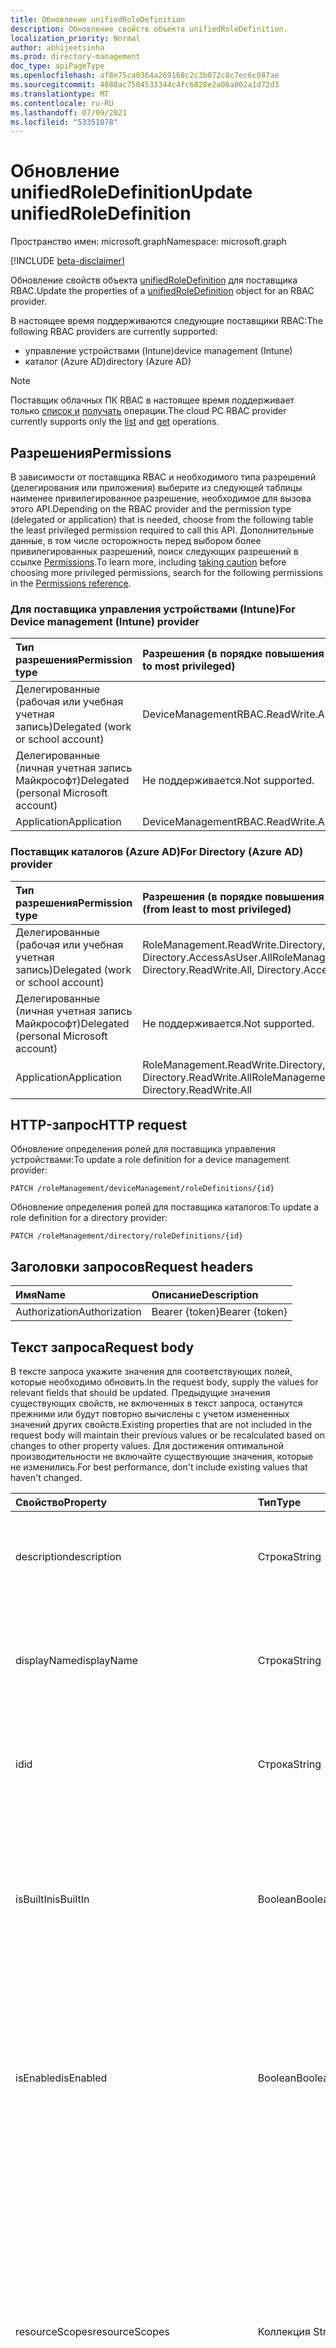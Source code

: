 ```yaml
---
title: Обновление unifiedRoleDefinition
description: Обновление свойств объекта unifiedRoleDefinition.
localization_priority: Normal
author: abhijeetsinha
ms.prod: directory-management
doc_type: apiPageType
ms.openlocfilehash: af8e75ca0364a269168c2c3b072c8c7ec6c087ae
ms.sourcegitcommit: 4888ac7504533344c4fc6828e2a06a002a1d72d3
ms.translationtype: MT
ms.contentlocale: ru-RU
ms.lasthandoff: 07/09/2021
ms.locfileid: "53351078"
---
```

# <a name="update-unifiedroledefinition"></a><span data-ttu-id="f5e26-103">Обновление unifiedRoleDefinition</span><span class="sxs-lookup"><span data-stu-id="f5e26-103">Update unifiedRoleDefinition</span></span>

<span data-ttu-id="f5e26-104">Пространство имен: microsoft.graph</span><span class="sxs-lookup"><span data-stu-id="f5e26-104">Namespace: microsoft.graph</span></span>

[!INCLUDE [beta-disclaimer](../../includes/beta-disclaimer.md)]

<span data-ttu-id="f5e26-105">Обновление свойств объекта [unifiedRoleDefinition](../resources/unifiedroledefinition.md) для поставщика RBAC.</span><span class="sxs-lookup"><span data-stu-id="f5e26-105">Update the properties of a [unifiedRoleDefinition](../resources/unifiedroledefinition.md) object for an RBAC provider.</span></span>

<span data-ttu-id="f5e26-106">В настоящее время поддерживаются следующие поставщики RBAC:</span><span class="sxs-lookup"><span data-stu-id="f5e26-106">The following RBAC providers are currently supported:</span></span>
- <span data-ttu-id="f5e26-107">управление устройствами (Intune)</span><span class="sxs-lookup"><span data-stu-id="f5e26-107">device management (Intune)</span></span>
- <span data-ttu-id="f5e26-108">каталог (Azure AD)</span><span class="sxs-lookup"><span data-stu-id="f5e26-108">directory (Azure AD)</span></span> 

> [!NOTE]
> <span data-ttu-id="f5e26-109">Поставщик облачных ПК RBAC в настоящее время поддерживает только [список и](rbacapplication-list-roledefinitions.md) [получать](unifiedroledefinition-get.md) операции.</span><span class="sxs-lookup"><span data-stu-id="f5e26-109">The cloud PC RBAC provider currently supports only the [list](rbacapplication-list-roledefinitions.md) and [get](unifiedroledefinition-get.md) operations.</span></span>

## <a name="permissions"></a><span data-ttu-id="f5e26-110">Разрешения</span><span class="sxs-lookup"><span data-stu-id="f5e26-110">Permissions</span></span>

<span data-ttu-id="f5e26-111">В зависимости от поставщика RBAC и необходимого типа разрешений (делегирования или приложения) выберите из следующей таблицы наименее привилегированное разрешение, необходимое для вызова этого API.</span><span class="sxs-lookup"><span data-stu-id="f5e26-111">Depending on the RBAC provider and the permission type (delegated or application) that is needed, choose from the following table the least privileged permission required to call this API.</span></span> <span data-ttu-id="f5e26-112">Дополнительные данные, [](/graph/auth/auth-concepts#best-practices-for-requesting-permissions) в том числе осторожность перед выбором более привилегированных разрешений, поиск следующих разрешений в ссылке [Permissions](/graph/permissions-reference).</span><span class="sxs-lookup"><span data-stu-id="f5e26-112">To learn more, including [taking caution](/graph/auth/auth-concepts#best-practices-for-requesting-permissions) before choosing more privileged permissions, search for the following permissions in the [Permissions reference](/graph/permissions-reference).</span></span> 

### <a name="for-device-management-intune-provider"></a><span data-ttu-id="f5e26-113">Для поставщика управления устройствами (Intune)</span><span class="sxs-lookup"><span data-stu-id="f5e26-113">For Device management (Intune) provider</span></span>

|<span data-ttu-id="f5e26-114">Тип разрешения</span><span class="sxs-lookup"><span data-stu-id="f5e26-114">Permission type</span></span>      | <span data-ttu-id="f5e26-115">Разрешения (в порядке повышения привилегий)</span><span class="sxs-lookup"><span data-stu-id="f5e26-115">Permissions (from least to most privileged)</span></span>              |
|:--------------------|:---------------------------------------------------------|
|<span data-ttu-id="f5e26-116">Делегированные (рабочая или учебная учетная запись)</span><span class="sxs-lookup"><span data-stu-id="f5e26-116">Delegated (work or school account)</span></span> |  <span data-ttu-id="f5e26-117">DeviceManagementRBAC.ReadWrite.All</span><span class="sxs-lookup"><span data-stu-id="f5e26-117">DeviceManagementRBAC.ReadWrite.All</span></span>   |
|<span data-ttu-id="f5e26-118">Делегированные (личная учетная запись Майкрософт)</span><span class="sxs-lookup"><span data-stu-id="f5e26-118">Delegated (personal Microsoft account)</span></span> | <span data-ttu-id="f5e26-119">Не поддерживается.</span><span class="sxs-lookup"><span data-stu-id="f5e26-119">Not supported.</span></span>    |
|<span data-ttu-id="f5e26-120">Application</span><span class="sxs-lookup"><span data-stu-id="f5e26-120">Application</span></span> | <span data-ttu-id="f5e26-121">DeviceManagementRBAC.ReadWrite.All</span><span class="sxs-lookup"><span data-stu-id="f5e26-121">DeviceManagementRBAC.ReadWrite.All</span></span> |

### <a name="for-directory-azure-ad-provider"></a><span data-ttu-id="f5e26-122">Поставщик каталогов (Azure AD)</span><span class="sxs-lookup"><span data-stu-id="f5e26-122">For Directory (Azure AD) provider</span></span>

|<span data-ttu-id="f5e26-123">Тип разрешения</span><span class="sxs-lookup"><span data-stu-id="f5e26-123">Permission type</span></span>      | <span data-ttu-id="f5e26-124">Разрешения (в порядке повышения привилегий)</span><span class="sxs-lookup"><span data-stu-id="f5e26-124">Permissions (from least to most privileged)</span></span>              |
|:--------------------|:---------------------------------------------------------|
|<span data-ttu-id="f5e26-125">Делегированные (рабочая или учебная учетная запись)</span><span class="sxs-lookup"><span data-stu-id="f5e26-125">Delegated (work or school account)</span></span> |  <span data-ttu-id="f5e26-126">RoleManagement.ReadWrite.Directory, Directory.ReadWrite.All, Directory.AccessAsUser.All</span><span class="sxs-lookup"><span data-stu-id="f5e26-126">RoleManagement.ReadWrite.Directory, Directory.ReadWrite.All, Directory.AccessAsUser.All</span></span>   |
|<span data-ttu-id="f5e26-127">Делегированные (личная учетная запись Майкрософт)</span><span class="sxs-lookup"><span data-stu-id="f5e26-127">Delegated (personal Microsoft account)</span></span> | <span data-ttu-id="f5e26-128">Не поддерживается.</span><span class="sxs-lookup"><span data-stu-id="f5e26-128">Not supported.</span></span>    |
|<span data-ttu-id="f5e26-129">Application</span><span class="sxs-lookup"><span data-stu-id="f5e26-129">Application</span></span> | <span data-ttu-id="f5e26-130">RoleManagement.ReadWrite.Directory, Directory.ReadWrite.All</span><span class="sxs-lookup"><span data-stu-id="f5e26-130">RoleManagement.ReadWrite.Directory, Directory.ReadWrite.All</span></span> |

## <a name="http-request"></a><span data-ttu-id="f5e26-131">HTTP-запрос</span><span class="sxs-lookup"><span data-stu-id="f5e26-131">HTTP request</span></span>

<span data-ttu-id="f5e26-132">Обновление определения ролей для поставщика управления устройствами:</span><span class="sxs-lookup"><span data-stu-id="f5e26-132">To update a role definition for a device management provider:</span></span>
<!-- { "blockType": "ignored" } -->
```http
PATCH /roleManagement/deviceManagement/roleDefinitions/{id}
```

<span data-ttu-id="f5e26-133">Обновление определения ролей для поставщика каталогов:</span><span class="sxs-lookup"><span data-stu-id="f5e26-133">To update a role definition for a directory provider:</span></span>
<!-- { "blockType": "ignored" } -->
```http
PATCH /roleManagement/directory/roleDefinitions/{id}
```

## <a name="request-headers"></a><span data-ttu-id="f5e26-134">Заголовки запросов</span><span class="sxs-lookup"><span data-stu-id="f5e26-134">Request headers</span></span>

| <span data-ttu-id="f5e26-135">Имя</span><span class="sxs-lookup"><span data-stu-id="f5e26-135">Name</span></span>       | <span data-ttu-id="f5e26-136">Описание</span><span class="sxs-lookup"><span data-stu-id="f5e26-136">Description</span></span>|
|:-----------|:-----------|
| <span data-ttu-id="f5e26-137">Authorization</span><span class="sxs-lookup"><span data-stu-id="f5e26-137">Authorization</span></span> | <span data-ttu-id="f5e26-138">Bearer {token}</span><span class="sxs-lookup"><span data-stu-id="f5e26-138">Bearer {token}</span></span> |

## <a name="request-body"></a><span data-ttu-id="f5e26-139">Текст запроса</span><span class="sxs-lookup"><span data-stu-id="f5e26-139">Request body</span></span>

<span data-ttu-id="f5e26-140">В тексте запроса укажите значения для соответствующих полей, которые необходимо обновить.</span><span class="sxs-lookup"><span data-stu-id="f5e26-140">In the request body, supply the values for relevant fields that should be updated.</span></span> <span data-ttu-id="f5e26-141">Предыдущие значения существующих свойств, не включенных в текст запроса, останутся прежними или будут повторно вычислены с учетом измененных значений других свойств.</span><span class="sxs-lookup"><span data-stu-id="f5e26-141">Existing properties that are not included in the request body will maintain their previous values or be recalculated based on changes to other property values.</span></span> <span data-ttu-id="f5e26-142">Для достижения оптимальной производительности не включайте существующие значения, которые не изменились.</span><span class="sxs-lookup"><span data-stu-id="f5e26-142">For best performance, don't include existing values that haven't changed.</span></span>

| <span data-ttu-id="f5e26-143">Свойство</span><span class="sxs-lookup"><span data-stu-id="f5e26-143">Property</span></span>     | <span data-ttu-id="f5e26-144">Тип</span><span class="sxs-lookup"><span data-stu-id="f5e26-144">Type</span></span>        | <span data-ttu-id="f5e26-145">Описание</span><span class="sxs-lookup"><span data-stu-id="f5e26-145">Description</span></span> |
|:-------------|:------------|:------------|
|<span data-ttu-id="f5e26-146">description</span><span class="sxs-lookup"><span data-stu-id="f5e26-146">description</span></span>|<span data-ttu-id="f5e26-147">Строка</span><span class="sxs-lookup"><span data-stu-id="f5e26-147">String</span></span>| <span data-ttu-id="f5e26-148">Описание определения роли.</span><span class="sxs-lookup"><span data-stu-id="f5e26-148">The description for the role definition.</span></span> <span data-ttu-id="f5e26-149">Только для чтения, когда isBuiltIn является правдой.</span><span class="sxs-lookup"><span data-stu-id="f5e26-149">Read-only when isBuiltIn is true.</span></span> |
|<span data-ttu-id="f5e26-150">displayName</span><span class="sxs-lookup"><span data-stu-id="f5e26-150">displayName</span></span>|<span data-ttu-id="f5e26-151">Строка</span><span class="sxs-lookup"><span data-stu-id="f5e26-151">String</span></span>| <span data-ttu-id="f5e26-152">Имя отображения для определения роли.</span><span class="sxs-lookup"><span data-stu-id="f5e26-152">The display name for the role definition.</span></span> <span data-ttu-id="f5e26-153">Только для чтения, когда isBuiltIn является правдой.</span><span class="sxs-lookup"><span data-stu-id="f5e26-153">Read-only when isBuiltIn is true.</span></span> <span data-ttu-id="f5e26-154">Обязательный.</span><span class="sxs-lookup"><span data-stu-id="f5e26-154">Required.</span></span>|
|<span data-ttu-id="f5e26-155">id</span><span class="sxs-lookup"><span data-stu-id="f5e26-155">id</span></span>|<span data-ttu-id="f5e26-156">Строка</span><span class="sxs-lookup"><span data-stu-id="f5e26-156">String</span></span>| <span data-ttu-id="f5e26-157">Уникальный идентификатор определения роли.</span><span class="sxs-lookup"><span data-stu-id="f5e26-157">The unique identifier for the role definition.</span></span> <span data-ttu-id="f5e26-158">Key, not nullable, Read-only.</span><span class="sxs-lookup"><span data-stu-id="f5e26-158">Key, not nullable, Read-only.</span></span> |
|<span data-ttu-id="f5e26-159">isBuiltIn</span><span class="sxs-lookup"><span data-stu-id="f5e26-159">isBuiltIn</span></span>|<span data-ttu-id="f5e26-160">Boolean</span><span class="sxs-lookup"><span data-stu-id="f5e26-160">Boolean</span></span>| <span data-ttu-id="f5e26-161">Флаг, указывающий, является ли определение роли частью набора по умолчанию, включенного в продукт или настраиваемый.</span><span class="sxs-lookup"><span data-stu-id="f5e26-161">Flag indicating if the role definition is part of the default set included with the product or custom.</span></span> <span data-ttu-id="f5e26-162">Только для чтения.</span><span class="sxs-lookup"><span data-stu-id="f5e26-162">Read-only.</span></span> |
|<span data-ttu-id="f5e26-163">isEnabled</span><span class="sxs-lookup"><span data-stu-id="f5e26-163">isEnabled</span></span>|<span data-ttu-id="f5e26-164">Boolean</span><span class="sxs-lookup"><span data-stu-id="f5e26-164">Boolean</span></span>| <span data-ttu-id="f5e26-165">Флаг, указывающий, включена ли роль для назначения.</span><span class="sxs-lookup"><span data-stu-id="f5e26-165">Flag indicating if the role is enabled for assignment.</span></span> <span data-ttu-id="f5e26-166">Если значение false, роль недоступна для назначения.</span><span class="sxs-lookup"><span data-stu-id="f5e26-166">If false the role is not available for assignment.</span></span> <span data-ttu-id="f5e26-167">Только для чтения, когда isBuiltIn является правдой.</span><span class="sxs-lookup"><span data-stu-id="f5e26-167">Read-only when isBuiltIn is true.</span></span> |
|<span data-ttu-id="f5e26-168">resourceScopes</span><span class="sxs-lookup"><span data-stu-id="f5e26-168">resourceScopes</span></span>|<span data-ttu-id="f5e26-169">Коллекция String</span><span class="sxs-lookup"><span data-stu-id="f5e26-169">String collection</span></span>| <span data-ttu-id="f5e26-170">К списку областей применяются разрешения, предоставленные определением ролей.</span><span class="sxs-lookup"><span data-stu-id="f5e26-170">List of scopes permissions granted by the role definition apply to.</span></span> <span data-ttu-id="f5e26-171">В настоящее время поддерживается только "/".</span><span class="sxs-lookup"><span data-stu-id="f5e26-171">Currently only "/" is supported.</span></span> <span data-ttu-id="f5e26-172">Только для чтения, когда isBuiltIn является правдой.</span><span class="sxs-lookup"><span data-stu-id="f5e26-172">Read-only when isBuiltIn is true.</span></span> <span data-ttu-id="f5e26-173">**НЕ ИСПОЛЬЗУЙТЕ. В ближайшее время это свойство будет обесценилось. Прикрепить область к назначению ролей.**</span><span class="sxs-lookup"><span data-stu-id="f5e26-173">**DO NOT USE. This property will be deprecated soon. Attach scope to role assignment.**</span></span>|
|<span data-ttu-id="f5e26-174">rolePermissions</span><span class="sxs-lookup"><span data-stu-id="f5e26-174">rolePermissions</span></span>|<span data-ttu-id="f5e26-175">[коллекция unifiedRolePermission](../resources/unifiedrolepermission.md)</span><span class="sxs-lookup"><span data-stu-id="f5e26-175">[unifiedRolePermission](../resources/unifiedrolepermission.md) collection</span></span>| <span data-ttu-id="f5e26-176">Список разрешений, включенных в роль.</span><span class="sxs-lookup"><span data-stu-id="f5e26-176">List of permissions included in the role.</span></span> <span data-ttu-id="f5e26-177">Только для чтения, когда isBuiltIn является правдой.</span><span class="sxs-lookup"><span data-stu-id="f5e26-177">Read-only when isBuiltIn is true.</span></span> <span data-ttu-id="f5e26-178">Обязательный.</span><span class="sxs-lookup"><span data-stu-id="f5e26-178">Required.</span></span> |
|<span data-ttu-id="f5e26-179">templateId</span><span class="sxs-lookup"><span data-stu-id="f5e26-179">templateId</span></span>|<span data-ttu-id="f5e26-180">Строка</span><span class="sxs-lookup"><span data-stu-id="f5e26-180">String</span></span>| <span data-ttu-id="f5e26-181">Настраиваемый идентификатор шаблона, который можно установить, когда isBuiltIn является ложным.</span><span class="sxs-lookup"><span data-stu-id="f5e26-181">Custom template identifier that can be set when isBuiltIn is false.</span></span> <span data-ttu-id="f5e26-182">Этот идентификатор обычно используется, если требуется, чтобы идентификатор был одинаковым в разных каталогах.</span><span class="sxs-lookup"><span data-stu-id="f5e26-182">This identifier is typically used if one needs an identifier to be the same across different directories.</span></span> <span data-ttu-id="f5e26-183">Только для чтения, когда isBuiltIn является правдой.</span><span class="sxs-lookup"><span data-stu-id="f5e26-183">Read-only when isBuiltIn is true.</span></span> |
|<span data-ttu-id="f5e26-184">inheritsPermissionsFrom</span><span class="sxs-lookup"><span data-stu-id="f5e26-184">inheritsPermissionsFrom</span></span>| <span data-ttu-id="f5e26-185">[коллекция unifiedRoleDefinition](../resources/unifiedroledefinition.md)</span><span class="sxs-lookup"><span data-stu-id="f5e26-185">[unifiedRoleDefinition](../resources/unifiedroledefinition.md) collection</span></span>| <span data-ttu-id="f5e26-186">Только для чтения набор определений ролей, которые наследует заданное определение роли.</span><span class="sxs-lookup"><span data-stu-id="f5e26-186">Read-only collection of role definitions that the given role definition inherits from.</span></span> <span data-ttu-id="f5e26-187">Только встроенные роли Azure AD поддерживают этот атрибут.</span><span class="sxs-lookup"><span data-stu-id="f5e26-187">Only Azure AD built-in roles support this attribute.</span></span> |
|<span data-ttu-id="f5e26-188">version</span><span class="sxs-lookup"><span data-stu-id="f5e26-188">version</span></span>|<span data-ttu-id="f5e26-189">String</span><span class="sxs-lookup"><span data-stu-id="f5e26-189">String</span></span>| <span data-ttu-id="f5e26-190">Указывает версию определения роли.</span><span class="sxs-lookup"><span data-stu-id="f5e26-190">Indicates version of the role definition.</span></span> <span data-ttu-id="f5e26-191">Только для чтения, когда isBuiltIn является правдой.</span><span class="sxs-lookup"><span data-stu-id="f5e26-191">Read-only when isBuiltIn is true.</span></span>|

## <a name="response"></a><span data-ttu-id="f5e26-192">Ответ</span><span class="sxs-lookup"><span data-stu-id="f5e26-192">Response</span></span>

<span data-ttu-id="f5e26-193">В случае успеха этот метод возвращает код ответа и обновленный объект `200 OK` [unifiedRoleDefinition](../resources/unifiedroledefinition.md) в тексте ответа.</span><span class="sxs-lookup"><span data-stu-id="f5e26-193">If successful, this method returns a `200 OK` response code and an updated [unifiedRoleDefinition](../resources/unifiedroledefinition.md) object in the response body.</span></span>

## <a name="example"></a><span data-ttu-id="f5e26-194">Пример</span><span class="sxs-lookup"><span data-stu-id="f5e26-194">Example</span></span>

### <a name="request"></a><span data-ttu-id="f5e26-195">Запрос</span><span class="sxs-lookup"><span data-stu-id="f5e26-195">Request</span></span>

<span data-ttu-id="f5e26-196">В следующем примере **обновляется единоеroleDefinition** для поставщика каталогов.</span><span class="sxs-lookup"><span data-stu-id="f5e26-196">The following example updates a **unifiedRoleDefinition** for a directory provider.</span></span>


# <a name="http"></a>[<span data-ttu-id="f5e26-197">HTTP</span><span class="sxs-lookup"><span data-stu-id="f5e26-197">HTTP</span></span>](#tab/http)
<!-- {
  "blockType": "request",
  "name": "update_unifiedroledefinition"
}-->

```http
PATCH https://graph.microsoft.com/beta/roleManagement/directory/roleDefinitions/0d55728d-3e24-4309-9b1b-5ac09921475a
Content-type: application/json

{
  "description": "Update basic properties of application registrations",
  "displayName": "Application Registration Support Administrator",
  "rolePermissions":
    [
        {
            "allowedResourceActions": 
            [
                "microsoft.directory/applications/basic/read"
            ]
        }
    ]
}
```
# <a name="c"></a>[<span data-ttu-id="f5e26-198">C#</span><span class="sxs-lookup"><span data-stu-id="f5e26-198">C#</span></span>](#tab/csharp)
[!INCLUDE [sample-code](../includes/snippets/csharp/update-unifiedroledefinition-csharp-snippets.md)]
[!INCLUDE [sdk-documentation](../includes/snippets/snippets-sdk-documentation-link.md)]

# <a name="javascript"></a>[<span data-ttu-id="f5e26-199">JavaScript</span><span class="sxs-lookup"><span data-stu-id="f5e26-199">JavaScript</span></span>](#tab/javascript)
[!INCLUDE [sample-code](../includes/snippets/javascript/update-unifiedroledefinition-javascript-snippets.md)]
[!INCLUDE [sdk-documentation](../includes/snippets/snippets-sdk-documentation-link.md)]

# <a name="objective-c"></a>[<span data-ttu-id="f5e26-200">Objective-C</span><span class="sxs-lookup"><span data-stu-id="f5e26-200">Objective-C</span></span>](#tab/objc)
[!INCLUDE [sample-code](../includes/snippets/objc/update-unifiedroledefinition-objc-snippets.md)]
[!INCLUDE [sdk-documentation](../includes/snippets/snippets-sdk-documentation-link.md)]

# <a name="java"></a>[<span data-ttu-id="f5e26-201">Java</span><span class="sxs-lookup"><span data-stu-id="f5e26-201">Java</span></span>](#tab/java)
[!INCLUDE [sample-code](../includes/snippets/java/update-unifiedroledefinition-java-snippets.md)]
[!INCLUDE [sdk-documentation](../includes/snippets/snippets-sdk-documentation-link.md)]

---


### <a name="response"></a><span data-ttu-id="f5e26-202">Отклик</span><span class="sxs-lookup"><span data-stu-id="f5e26-202">Response</span></span>

<span data-ttu-id="f5e26-203">Ниже приведен пример ответа.</span><span class="sxs-lookup"><span data-stu-id="f5e26-203">The following is an example of the response.</span></span>
> <span data-ttu-id="f5e26-204">**Примечание.** Объект отклика, показанный здесь, может быть сокращен для удобочитаемости.</span><span class="sxs-lookup"><span data-stu-id="f5e26-204">**Note:** The response object shown here might be shortened for readability.</span></span>

<!-- {
  "blockType": "response"
} -->

```http
HTTP/1.1 204 OK
Content-type: application/json

```

<!-- uuid: 16cd6b66-4b1a-43a1-adaf-3a886856ed98
2019-02-04 14:57:30 UTC -->
<!-- {
  "type": "#page.annotation",
  "description": "Update unifiedroledefinition",
  "keywords": "",
  "section": "documentation",
  "tocPath": ""
}-->



